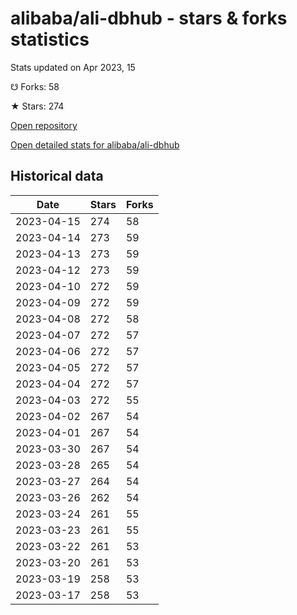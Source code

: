 # alibaba/ali-dbhub - stars & forks statistics

Stats updated on Apr 2023, 15

☋ Forks: 58

★ Stars: 274

[Open repository](https://github.com/alibaba/ali-dbhub)

[Open detailed stats for alibaba/ali-dbhub](https://reviewgithub.com/rep/alibaba/ali-dbhub)

## Historical data
| Date | Stars | Forks |
|------|-------|-------|
| 2023-04-15 | 274 | 58 | 
| 2023-04-14 | 273 | 59 | 
| 2023-04-13 | 273 | 59 | 
| 2023-04-12 | 273 | 59 | 
| 2023-04-10 | 272 | 59 | 
| 2023-04-09 | 272 | 59 | 
| 2023-04-08 | 272 | 58 | 
| 2023-04-07 | 272 | 57 | 
| 2023-04-06 | 272 | 57 | 
| 2023-04-05 | 272 | 57 | 
| 2023-04-04 | 272 | 57 | 
| 2023-04-03 | 272 | 55 | 
| 2023-04-02 | 267 | 54 | 
| 2023-04-01 | 267 | 54 | 
| 2023-03-30 | 267 | 54 | 
| 2023-03-28 | 265 | 54 | 
| 2023-03-27 | 264 | 54 | 
| 2023-03-26 | 262 | 54 | 
| 2023-03-24 | 261 | 55 | 
| 2023-03-23 | 261 | 55 | 
| 2023-03-22 | 261 | 53 | 
| 2023-03-20 | 261 | 53 | 
| 2023-03-19 | 258 | 53 | 
| 2023-03-17 | 258 | 53 | 

